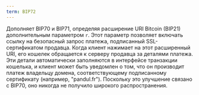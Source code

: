 ```yaml
---
term: BIP72
---
```


Дополняет BIP70 и BIP71, определяя расширение URI Bitcoin (BIP21) дополнительным параметром `r`. Этот параметр позволяет включать ссылку на безопасный запрос платежа, подписанный SSL-сертификатом продавца. Когда клиент нажимает на этот расширенный URI, его кошелек обращается к серверу продавца за деталями платежа. Эти детали автоматически заполняются в интерфейсе транзакции кошелька, и клиент может быть уведомлен о том, что он производит платеж владельцу домена, соответствующему подписанному сертификату (например, "pandul.fr"). Поскольку это улучшение связано с BIP70, оно никогда не получило широкого распространения.